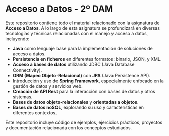 # Acceso a Datos - 2º DAM

Este repositorio contiene todo el material relacionado con la asignatura de **Acceso a Datos**. A lo largo de esta asignatura se profundizará en diversas tecnologías y técnicas relacionadas con el manejo y acceso a datos, incluyendo:

- **Java** como lenguaje base para la implementación de soluciones de acceso a datos.
- **Persistencia en ficheros** en diferentes formatos: binario, JSON, y XML.
- **Acceso a bases de datos** utilizando JDBC (Java Database Connectivity).
- **ORM (Mapeo Objeto-Relacional)** con **JPA** (Java Persistence API).
- Introducción y uso de **Spring Framework**, especialmente enfocado en la gestión de datos y servicios web.
- **Creación de API Rest** para la interacción con bases de datos y otros sistemas.
- **Bases de datos objeto-relacionales** y **orientadas a objetos**.
- **Bases de datos noSQL**, explorando su uso y características en diferentes contextos.

Este repositorio incluye código de ejemplos, ejercicios prácticos, proyectos y documentación relacionada con los conceptos estudiados.
